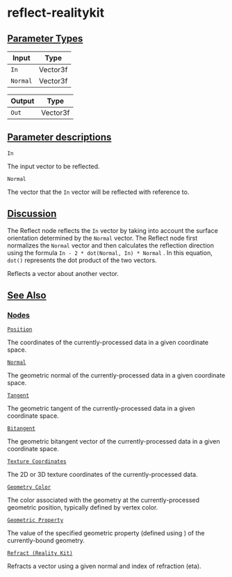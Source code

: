 # reflect-realitykit


[Parameter Types](/documentation/shadergraph/geometric/reflect-(realitykit)#Parameter-Types)
--------------------------------------------------------------------------------------------

| Input | Type |
| --- | --- |
| `In` | Vector3f |
| `Normal` | Vector3f |

| Output | Type |
| --- | --- |
| `Out` | Vector3f |

[Parameter descriptions](/documentation/shadergraph/geometric/reflect-(realitykit)#Parameter-descriptions)
----------------------------------------------------------------------------------------------------------

`In` 

 The input vector to be reflected.
 

`Normal` 

 The vector that the
 `In` 
 vector will be reflected with reference to.
 

[Discussion](/documentation/shadergraph/geometric/reflect-(realitykit)#Discussion)
----------------------------------------------------------------------------------

 The Reflect node reflects the
 `In` 
 vector by taking into account the surface orientation determined by the
 `Normal` 
 vector. The Reflect node first normalizes the
 `Normal` 
 vector and then calculates the reflection direction using the formula
 `In - 2 * dot(Normal, In) * Normal` 
 . In this equation,
 `dot()` 
 represents the dot product of the two vectors.
 

 Reflects a vector about another vector.

[See Also](/documentation/shadergraph/geometric/reflect-(realitykit)#see-also)
------------------------------------------------------------------------------

### [Nodes](/documentation/shadergraph/geometric/reflect-(realitykit)#nodes)

[`Position`](/documentation/shadergraph/geometric/position)

 The coordinates of the currently-processed data in a given coordinate space.
 

[`Normal`](/documentation/shadergraph/geometric/normal)

 The geometric normal of the currently-processed data in a given coordinate space.
 

[`Tangent`](/documentation/shadergraph/geometric/tangent)

 The geometric tangent of the currently-processed data in a given coordinate space.
 

[`Bitangent`](/documentation/shadergraph/geometric/bitangent)

 The geometric bitangent vector of the currently-processed data in a given coordinate space.
 

[`Texture Coordinates`](/documentation/shadergraph/geometric/texture-coordinates)

 The 2D or 3D texture coordinates of the currently-processed data.
 

[`Geometry Color`](/documentation/shadergraph/geometric/geometry-color)

 The color associated with the geometry at the currently-processed geometric position, typically defined by vertex color.
 

[`Geometric Property`](/documentation/shadergraph/geometric/geometric-property)

 The value of the specified geometric property (defined using ) of the currently-bound geometry.
 

[`Refract (Reality
  Kit)`](/documentation/shadergraph/geometric/refract-(realitykit))

 Refracts a vector using a given normal and index of refraction (eta).
 

